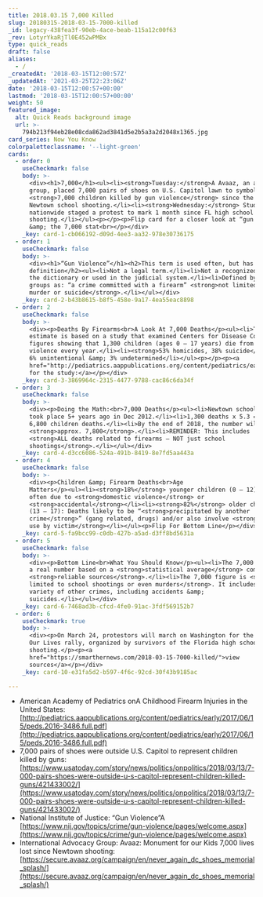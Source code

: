 ```yaml
---
title: 2018.03.15 7,000 Killed
slug: 20180315-2018-03-15-7000-killed
_id: legacy-438fea3f-90eb-4ace-beab-115a12c00f63
_rev: LotyrYkaRjTl0E452wPMBx
type: quick_reads
draft: false
aliases:
  - /
_createdAt: '2018-03-15T12:00:57Z'
_updatedAt: '2021-03-25T22:23:06Z'
date: '2018-03-15T12:00:57+00:00'
lastmod: '2018-03-15T12:00:57+00:00'
weight: 50
featured_image:
  alt: Quick Reads background image
  url: >-
    794b213f94eb28e08cda862ad3841d5e2b5a3a2d2048x1365.jpg
card_series: Now You Know
colorpaletteclassname: '--light-green'
cards:
  - order: 0
    useCheckmark: false
    body: >-
      <div><h1>7,000</h1><ul><li><strong>Tuesday:</strong>A Avaaz, an advocacy
      group, placed 7,000 pairs of shoes on U.S. Capitol lawn to symbolize the
      <strong>7,000 children killed by gun violence</strong> since the 2012
      Newtown school shooting.</li><li><strong>Wednesday:</strong> StudentsA
      nationwide staged a protest to mark 1 month since FL high school
      shooting.</li></ul><p></p><p>Flip card for a closer look at “gun violence”
      &amp; the 7,000 stat<br></p></div>
    _key: card-1-cb066192-d09d-4ee3-aa32-978e30736175
  - order: 1
    useCheckmark: false
    body: >-
      <div><h1>“Gun Violence”</h1><h2>This term is used often, but has NO legal
      definition</h2><ul><li>Not a legal term.</li><li>Not a recognized term in
      the dictionary or used in the judicial system.</li><li>Defined by advocacy
      groups as: “a crime committed with a firearm” <strong>not limited to
      murder or suicide</strong>.</li></ul></div>
    _key: card-2-b43b8615-b8f5-458e-9a17-4ea55eac8898
  - order: 2
    useCheckmark: false
    body: >-
      <div><p>Deaths By Firearms<br>A Look At 7,000 Deaths</p><ul><li>The 7,000
      estimate is based on a study that examined Centers for Disease Control
      figures showing that 1,300 children (ages 0 – 17 years) die from gun
      violence every year.</li><li><strong>53% homicides, 38% suicide</strong>,
      6% unintentional &amp; 3% undetermined</li></ul><p></p><p><a
      href="http://pediatrics.aappublications.org/content/pediatrics/early/2017/06/15/peds.2016-3486.full.pdf">Click
      for the study:</a></p></div>
    _key: card-3-3869964c-2315-4477-9788-cac86c6da34f
  - order: 3
    useCheckmark: false
    body: >-
      <div><p>Doing the Math:<br>7,000 Deaths</p><ul><li>Newtown school shooting
      took place 5+ years ago in Dec 2012.</li><li>1,300 deaths x 5.3 = roughly
      6,800 children deaths.</li><li>By the end of 2018, the number will rise to
      <strong>approx. 7,800</strong>.</li><li>REMINDER: This includes
      <strong>ALL deaths related to firearms – NOT just school
      shootings</strong>.</li></ul></div>
    _key: card-4-d3cc6086-524a-491b-8419-8e7fd5aa443a
  - order: 4
    useCheckmark: false
    body: >-
      <div><p>Children &amp; Firearm Deaths<br>Age
      Matters</p><ul><li><strong>18%</strong> younger children (0 – 12): Deaths
      often due to <strong>domestic violence</strong> or
      <strong>accidental</strong></li><li><strong>82%</strong> older children
      (13 – 17): Deaths likely to be “<strong>precipitated by another
      crime</strong>” (gang related, drugs) and/or also involve <strong>weapon
      use by victim</strong></li></ul><p>Flip For Bottom Line</p></div>
    _key: card-5-fa9bcc99-c0db-427b-a5ad-d3ff8bd5631a
  - order: 5
    useCheckmark: false
    body: >-
      <div><p>Bottom Line<br>What You Should Know</p><ul><li>The 7,000 figure is
      a real number based on a <strong>statistical average</strong> compiled by
      <strong>reliable sources</strong>.</li><li>The 7,000 figure is <strong>not
      limited to school shootings or even murders</strong>. It includes a
      variety of other crimes, including accidents &amp;
      suicides.</li></ul></div>
    _key: card-6-7468ad3b-cfcd-4fe0-91ac-3fdf569152b7
  - order: 6
    useCheckmark: true
    body: >-
      <div><p>On March 24, protestors will march on Washington for the March For
      Our Lives rally, organized by survivors of the Florida high school
      shooting.</p><p><a
      href="https://smarthernews.com/2018-03-15-7000-killed/">view
      sources</a></p></div>
    _key: card-10-e31fa5d2-b597-4f6c-92cd-30f43b9185ac

---
```

* American Academy of Pediatrics onA Childhood Firearm Injuries in the United States: [http://pediatrics.aappublications.org/content/pediatrics/early/2017/06/15/peds.2016-3486.full.pdf](http://pediatrics.aappublications.org/content/pediatrics/early/2017/06/15/peds.2016-3486.full.pdf)
* 7,000 pairs of shoes were outside U.S. Capitol to represent children killed by guns: [https://www.usatoday.com/story/news/politics/onpolitics/2018/03/13/7-000-pairs-shoes-were-outside-u-s-capitol-represent-children-killed-guns/421433002/](https://www.usatoday.com/story/news/politics/onpolitics/2018/03/13/7-000-pairs-shoes-were-outside-u-s-capitol-represent-children-killed-guns/421433002/)
* National Institute of Justice: “Gun Violence”A [https://www.nij.gov/topics/crime/gun-violence/pages/welcome.aspx](https://www.nij.gov/topics/crime/gun-violence/pages/welcome.aspx)
* International Advocacy Group: Avaaz: Monument for our Kids 7,000 lives lost since Newtown shooting: [https://secure.avaaz.org/campaign/en/never_again_dc_shoes_memorial_splash/](https://secure.avaaz.org/campaign/en/never_again_dc_shoes_memorial_splash/)